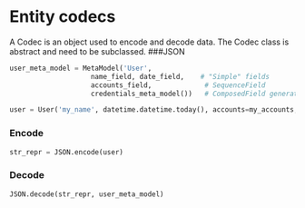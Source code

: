 # Entity codecs
A Codec is an object used to encode and decode data. The Codec class is abstract and need to be subclassed.
###JSON
```python
user_meta_model = MetaModel('User', 
                    name_field, date_field,    # "Simple" fields
                    accounts_field,             # SequenceField
                    credentials_meta_model())   # ComposedField generated from a meta model         

user = User('my_name', datetime.datetime.today(), accounts=my_accounts, credentials=cred1)
```
### Encode
```python
str_repr = JSON.encode(user)
```

### Decode
```python
JSON.decode(str_repr, user_meta_model)
```
